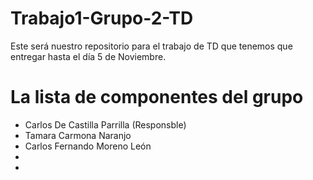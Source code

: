 
# Trabajo1-Grupo-2-TD

Este será nuestro repositorio para el trabajo de TD que tenemos que entregar hasta el día 5 de Noviembre.

# La lista de componentes del grupo

- Carlos De Castilla Parrilla (Responsble)
- Tamara Carmona Naranjo
- Carlos Fernando Moreno León
-
-

